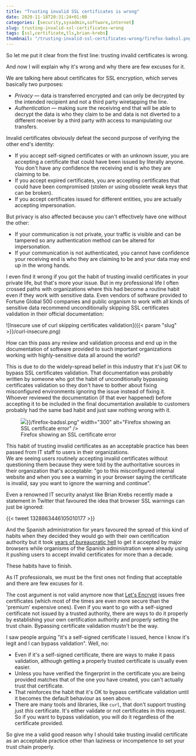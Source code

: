 ```yaml
---
title: "Trusting invalid SSL certificates is wrong"
date: 2020-11-18T20:31:24+01:00
categories: [security,sysadmin,software,internet]
slug: trusting-invalid-ssl-certificates-wrong
tags: [ssl,certificate,tls,brian-krebs]
thumbnail: "/trusting-invalid-ssl-certificates-wrong/firefox-badssl.png"
---
```

So let me put it clear from the first line: trusting invalid certificates is wrong.

And now I will explain why it's wrong and why there are few excuses for it.

We are talking here about certificates for SSL encryption, which serves basically two purposes:

* *Privacy* — data is transferred encrypted and can only be decrypted by the intended recipient and not a third party wiretapping the line.
* *Authentication* — making sure the receiving end that will be able to decrypt the data is who they claim to be and data is not diverted to a different receiver by a third party with access to manipulating our transfers.

Invalid certificates obviously defeat the second purpose of verifying the other end's identity:

* If you accept self-signed certificates or with an unknown issuer, you are accepting a certificate that could have been issued by literally anyone. You don't have any confidence the receiving end is who they are claiming to be.
* If you accept expired certificates, you are accepting certificates that could have been compromised (stolen or using obsolete weak keys that can be broken).
* If you accept certificates issued for different entities, you are actually accepting impersonation.

But privacy is also affected because you can't effectively have one without the other:

* If your communication is not private, your traffic is visible and can be tampered so any authentication method can be altered for impersonation.
* If your communication is not authenticated, you cannot have confidence your receiving end is who they are claiming to be and your data may end up in the wrong hands.

I even find it wrong if you got the habit of trusting invalid certificates in your private life, but that's more your issue. But in my professional life I often crossed paths with organizations where this had become a routine habit even if they work with sensitive data. Even vendors of software provided to Fortune Global 500 companies and public organism to work with all kinds of sensitive data recommend unconditionally skipping SSL certificates validation in their official documentation:

![Insecure use of curl skipping certificates validation]({{< param "slug" >}}/curl-insecure.png)

How can this pass any review and validation process and end up in the documentation of software provided to such important organizations working with highly-sensitive data all around the world?

This is due to do the widely-spread belief in this industry that it's just OK to bypass SSL certificates validation. That documentation was probably written by someone who got the habit of unconditionally bypassing certificates validation so they don't have to bother about fixing misconfigured environments ignoring the issue instead of fixing it.  
Whoever reviewed the documentation (if that ever happened) before accepting it to be included in the final documentation available to customers probably had the same bad habit and just saw nothing wrong with it.

<figure class="alignright"><img src="{{< param "slug" >}}/firefox-badssl.png" width="300" alt="Firefox showing an SSL certificate error" />
<figcaption>Firefox showing an SSL certificate error</figcaption>
</figure>

This habit of trusting invalid certificates as an acceptable practice has been passed from IT staff to users in their organizations.  
We are seeing users routinely accepting invalid certificates without questioning them because they were told by the authoritative sources in their organization that's acceptable: "go to this misconfigured internal website and when you see a warning in your browser saying the certificate is invalid, say you want to ignore the warning and continue".  

Even a renowned IT security analyst like Brian Krebs recently made a statement in Twitter that favoured the idea that browser SSL warnings can just be ignored:

{{< tweet 1328863446105010177 >}}

And the Spanish administration for years favoured the spread of this kind of habits when they decided they would go with their own certification authority but it took [years of bureaucratic hell](https://bugzilla.mozilla.org/show_bug.cgi?id=435736) to get it accepted by major browsers while organisms of the Spanish administration were already using it pushing users to accept invalid certificates for more than a decade.

These habits have to finish.

As IT professionals, we must be the first ones not finding that acceptable and there are few excuses for it.

The cost argument is not valid anymore now that [Let's Encrypt](https://letsencrypt.org) issues free certificates (which most of the times are even more secure than the 'premium' expensive ones).
Even if you want to go with a self-signed certificate not issued by a trusted authority, there are ways to do it properly by establishing your own certification authority and properly setting the trust chain. Bypassing certificate validation mustn't be the way.

I saw people arguing "it's a self-signed certificate I issued, hence I know it's legit and I can bypass validation". Well, no:

* Even if it's a self-signed certificate, there are ways to make it pass validation, although getting a properly trusted certificate is usually even easier.
* Unless you have verified the fingerprint in the certificate you are being provided matches that of the one you have created, you can't actually trust that certificate.
* That reinforces the habit that it's OK to bypass certificate validation until it becomes the default behaviour as seen above.
* There are many tools and libraries, like `curl`, that don't support trusting just _this_ certificate. It's either validate or not certificates in this request. So if you want to bypass validation, you will do it regardless of the certificate provided.

So give me a valid good reason why I should take trusting invalid certificate as an acceptable practice other than laziness or incompetence to set your trust chain properly.
